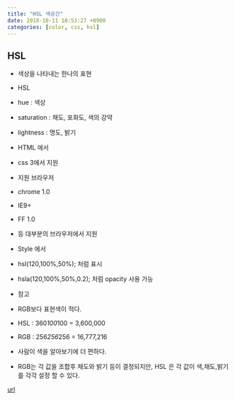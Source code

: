 ```yaml
---
title: "HSL 색공간"
date: 2018-10-11 10:53:27 +0900
categories: [color, css, hsl]
---
```


HSL
---

- 색상을 나타내는 한나의 표현
- HSL
- hue : 색상
- saturation : 채도, 포화도, 색의 강약
- lightness : 명도, 밝기

- HTML 에서
- css 3에서 지원
- 지원 브라우저
- chrome 1.0
- IE9+
- FF 1.0
- 등 대부분의 브라우저에서 지원

- Style 에서
- hsl(120,100%,50%); 처럼 표시
- hsla(120,100%,50%,0.2); 처럼 opacity 사용 가능


- 참고
- RGB보다 표현색이 적다.
- HSL : 360*100*100 = 3,600,000
- RGB : 256*256*256 = 16,777,216

- 사람이 색을 알아보기에 더 편하다.
- RGB는 각 값을 조합후 채도와 밝기 등이 결정되지만, HSL 은 각 값이 색,채도,밝기를 각각 설정 할 수 있다.






[url](http://www.mins01.com/mh/tech/read/1203)